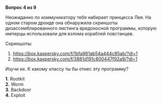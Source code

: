 **Вопрос 4 из 9**  

Неожиданно по коммуникатору тебя набирает принцесса Лея. На одном старом дроиде она обнаружила скриншоты дизассемблированного листинга вредоносной программы, которую имперцы использовали для взлома кораблей повстанцев.

Скриншоты:
1. https://box.kaspersky.com/f/1bfa961ab54a444c85ab/?dl=1
2. https://box.kaspersky.com/f/3881d191c800447f92a9/?dl=1

Изучи их. К какому классу ты бы отнес эту программу?

**1.** Rootkit  
**2.** Worm  
**3.** Backdoor  
**4.** Exploit  
